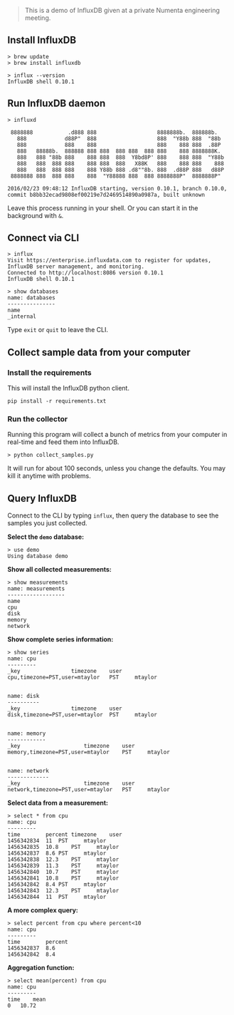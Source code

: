 > This is a demo of InfluxDB given at a private Numenta engineering meeting.

## Install InfluxDB

    > brew update
    > brew install influxdb

> 

    > influx --version
    InfluxDB shell 0.10.1

## Run InfluxDB daemon

    > influxd

     8888888           .d888 888                   8888888b.  888888b.
       888            d88P"  888                   888  "Y88b 888  "88b
       888            888    888                   888    888 888  .88P
       888   88888b.  888888 888 888  888 888  888 888    888 8888888K.
       888   888 "88b 888    888 888  888  Y8bd8P' 888    888 888  "Y88b
       888   888  888 888    888 888  888   X88K   888    888 888    888
       888   888  888 888    888 Y88b 888 .d8""8b. 888  .d88P 888   d88P
     8888888 888  888 888    888  "Y88888 888  888 8888888P"  8888888P"

    2016/02/23 09:48:12 InfluxDB starting, version 0.10.1, branch 0.10.0, commit b8bb32ecad9808ef00219e7d2469514890a0987a, built unknown

Leave this process running in your shell. Or you can start it in the background with `&`.

## Connect via CLI

    > influx
    Visit https://enterprise.influxdata.com to register for updates, InfluxDB server management, and monitoring.
    Connected to http://localhost:8086 version 0.10.1
    InfluxDB shell 0.10.1

>

    > show databases
    name: databases
    ---------------
    name
    _internal

Type `exit` or `quit` to leave the CLI.

## Collect sample data from your computer

### Install the requirements

This will install the InfluxDB python client.

    pip install -r requirements.txt

### Run the collector

Running this program will collect a bunch of metrics from your computer in real-time and feed them into InfluxDB.

    > python collect_samples.py

It will run for about 100 seconds, unless you change the defaults. You may kill it anytime with problems.

## Query InfluxDB

Connect to the CLI by typing `influx`, then query the database to see the samples you just collected.

**Select the `demo` database:**

    > use demo
    Using database demo

**Show all collected measurements:**

    > show measurements
    name: measurements
    ------------------
    name
    cpu
    disk
    memory
    network

**Show complete series information:**

    > show series
    name: cpu
    ---------
    _key				timezone	user
    cpu,timezone=PST,user=mtaylor	PST		mtaylor
    
    
    name: disk
    ----------
    _key				timezone	user
    disk,timezone=PST,user=mtaylor	PST		mtaylor
    
    
    name: memory
    ------------
    _key					timezone	user
    memory,timezone=PST,user=mtaylor	PST		mtaylor
    
    
    name: network
    -------------
    _key					timezone	user
    network,timezone=PST,user=mtaylor	PST		mtaylor

**Select data from a measurement:**

    > select * from cpu
    name: cpu
    ---------
    time		percent	timezone	user
    1456342834	11	PST		mtaylor
    1456342835	10.8	PST		mtaylor
    1456342837	8.6	PST		mtaylor
    1456342838	12.3	PST		mtaylor
    1456342839	11.3	PST		mtaylor
    1456342840	10.7	PST		mtaylor
    1456342841	10.8	PST		mtaylor
    1456342842	8.4	PST		mtaylor
    1456342843	12.3	PST		mtaylor
    1456342844	11	PST		mtaylor

**A more complex query:**

    > select percent from cpu where percent<10
    name: cpu
    ---------
    time		percent
    1456342837	8.6
    1456342842	8.4

**Aggregation function:**

    > select mean(percent) from cpu
    name: cpu
    ---------
    time	mean
    0	10.72
